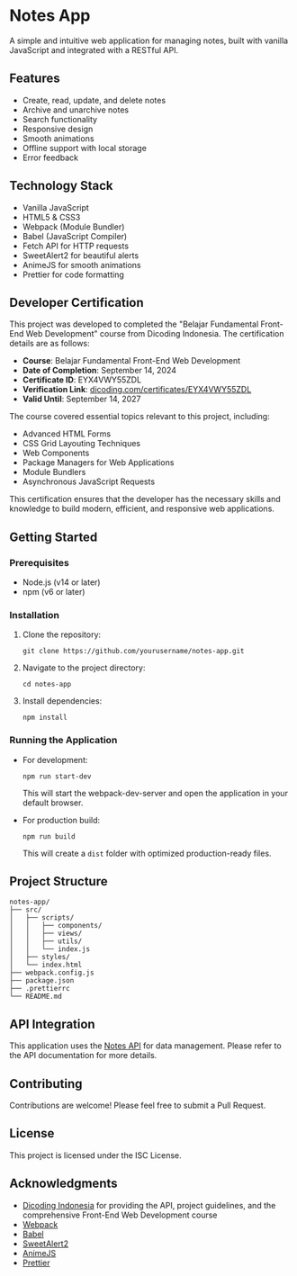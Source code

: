 # Notes App

A simple and intuitive web application for managing notes, built with vanilla JavaScript and integrated with a RESTful API.

## Features

- Create, read, update, and delete notes
- Archive and unarchive notes
- Search functionality
- Responsive design
- Smooth animations
- Offline support with local storage
- Error feedback

## Technology Stack

- Vanilla JavaScript
- HTML5 & CSS3
- Webpack (Module Bundler)
- Babel (JavaScript Compiler)
- Fetch API for HTTP requests
- SweetAlert2 for beautiful alerts
- AnimeJS for smooth animations
- Prettier for code formatting

## Developer Certification

This project was developed to completed the "Belajar Fundamental Front-End Web Development" course from Dicoding Indonesia. The certification details are as follows:

- **Course**: Belajar Fundamental Front-End Web Development
- **Date of Completion**: September 14, 2024
- **Certificate ID**: EYX4VWY55ZDL
- **Verification Link**: [dicoding.com/certificates/EYX4VWY55ZDL](https://www.dicoding.com/certificates/EYX4VWY55ZDL)
- **Valid Until**: September 14, 2027

The course covered essential topics relevant to this project, including:
- Advanced HTML Forms
- CSS Grid Layouting Techniques
- Web Components
- Package Managers for Web Applications
- Module Bundlers
- Asynchronous JavaScript Requests

This certification ensures that the developer has the necessary skills and knowledge to build modern, efficient, and responsive web applications.

## Getting Started

### Prerequisites

- Node.js (v14 or later)
- npm (v6 or later)

### Installation

1. Clone the repository:
   ```
   git clone https://github.com/yourusername/notes-app.git
   ```

2. Navigate to the project directory:
   ```
   cd notes-app
   ```

3. Install dependencies:
   ```
   npm install
   ```

### Running the Application

- For development:
  ```
  npm run start-dev
  ```
  This will start the webpack-dev-server and open the application in your default browser.

- For production build:
  ```
  npm run build
  ```
  This will create a `dist` folder with optimized production-ready files.

## Project Structure

```
notes-app/
├── src/
│   ├── scripts/
│   │   ├── components/
│   │   ├── views/
│   │   ├── utils/
│   │   └── index.js
│   ├── styles/
│   └── index.html
├── webpack.config.js
├── package.json
├── .prettierrc
└── README.md
```

## API Integration

This application uses the [Notes API](https://notes-api.dicoding.dev/v2) for data management. Please refer to the API documentation for more details.

## Contributing

Contributions are welcome! Please feel free to submit a Pull Request.

## License

This project is licensed under the ISC License.

## Acknowledgments

- [Dicoding Indonesia](https://www.dicoding.com/) for providing the API, project guidelines, and the comprehensive Front-End Web Development course
- [Webpack](https://webpack.js.org/)
- [Babel](https://babeljs.io/)
- [SweetAlert2](https://sweetalert2.github.io/)
- [AnimeJS](https://animejs.com/)
- [Prettier](https://prettier.io/)
